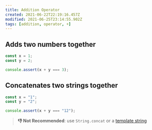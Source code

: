 ```yaml
---
title: Addition Operator
created: 2021-06-22T22:19:16.457Z
modified: 2021-06-25T23:14:55.902Z
tags: [addition, operator, +]
---
```

## Adds two numbers together

```js
const x = 1;
const y = 2;

console.assert(x + y === 3);
```

## Concatenates two strings together

```js
const x = "1";
const y = "2";

console.assert(x + y === "12");
```

> **👎 Not Recommended**: use `String.concat` or a [template string](/JavaScript/String#template-strings)
